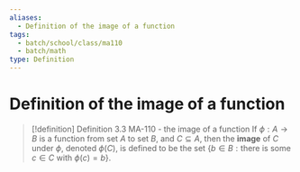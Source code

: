 ```yaml
---
aliases:
  - Definition of the image of a function
tags:
  - batch/school/class/ma110
  - batch/math
type: Definition
---
```

# Definition of the image of a function

> [!definition] Definition 3.3 MA-110 - the image of a function
> If $\phi:A\longrightarrow B$ is a function from set $A$ to set $B$, and $C\subseteq A$, then the **image** of $C$ under $\phi$, denoted $\phi(C)$, is defined to be the set $\{ b \in B : \text{there is some }c \in C \text{ with }\phi(c)=b \}$.
